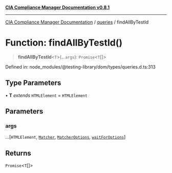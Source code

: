 [**CIA Compliance Manager Documentation v0.8.1**](../../../README.md)

***

[CIA Compliance Manager Documentation](../../../globals.md) / [queries](../README.md) / findAllByTestId

# Function: findAllByTestId()

> **findAllByTestId**\<`T`\>(...`args`): `Promise`\<`T`[]\>

Defined in: node\_modules/@testing-library/dom/types/queries.d.ts:313

## Type Parameters

• **T** *extends* `HTMLElement` = `HTMLElement`

## Parameters

### args

...\[`HTMLElement`, [`Matcher`](../../../type-aliases/Matcher.md), [`MatcherOptions`](../../../interfaces/MatcherOptions.md), [`waitForOptions`](../../../interfaces/waitForOptions.md)\]

## Returns

`Promise`\<`T`[]\>
